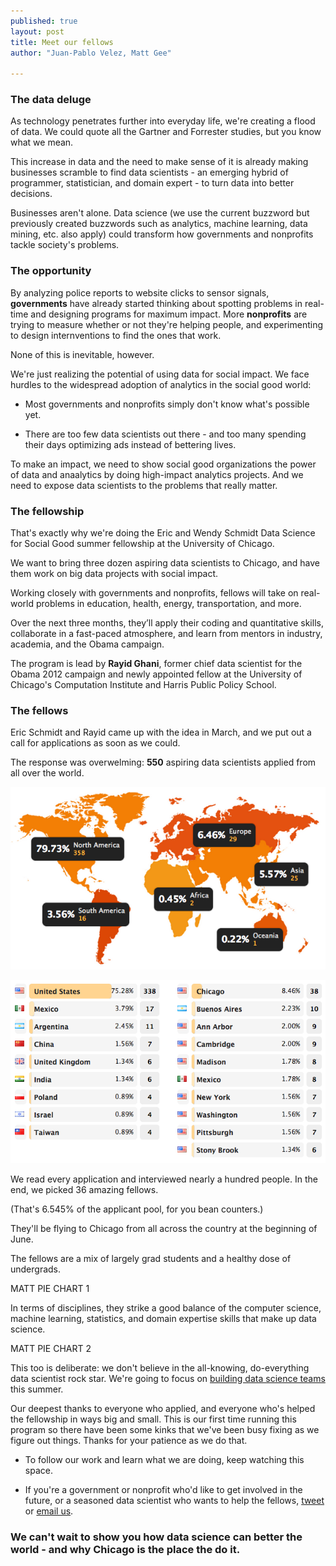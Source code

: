 ```yaml
---
published: true
layout: post
title: Meet our fellows
author: "Juan-Pablo Velez, Matt Gee"

---
```


### The data deluge
As technology penetrates further into everyday life, we're creating a flood of data. We could quote all the Gartner and Forrester studies, but you know what we mean.

This increase in data and the need to make sense of it is already making businesses scramble to find data scientists - an emerging hybrid of programmer, statistician, and domain expert - to turn data into better decisions.

Businesses aren't alone. Data science (we use the current buzzword but previously created buzzwords such as analytics, machine learning, data mining, etc. also apply) could transform how governments and nonprofits tackle society's problems.

### The opportunity
By analyzing police reports to website clicks to sensor signals, **governments** have already started thinking about spotting problems in real-time and designing programs for maximum impact. More **nonprofits** are trying to measure whether or not they're helping people, and experimenting to design internventions to find the ones that work. 

None of this is inevitable, however. 

We're just realizing the potential of using data for social impact. We face hurdles to the widespread adoption of analytics in the social good world:

- Most governments and nonprofits simply don't know what's possible yet.

- There are too few data scientists out there - and too many spending their days optimizing ads instead of bettering lives.

To make an impact, we need to show social good organizations the power of data and anaalytics by doing high-impact analytics projects. And we need to expose data scientists to the problems that really matter.

### The fellowship
That's exactly why we're doing the Eric and Wendy Schmidt Data Science for Social Good summer fellowship at the University of Chicago. 

We want to bring three dozen aspiring data scientists to Chicago, and have them work on big data projects with social impact.

Working closely with governments and nonprofits, fellows will take on real-world problems in education, health, energy, transportation, and more.

Over the next three months, they’ll apply their coding and quantitative skills, collaborate in a fast-paced atmosphere, and learn from mentors in industry, academia, and the Obama campaign.

The program is lead by <strong>Rayid Ghani</strong>, former chief data scientist for the Obama 2012 campaign and newly appointed fellow at the University of Chicago's Computation Institute and Harris Public Policy School.

### The fellows
Eric Schmidt and Rayid came up with the idea in March, and we put out a call for applications as soon as we could. 

The response was overwelming: <strong>550</strong> aspiring data scientists applied from all over the world.

![Applicant map](/img/posts/applicant-map.png)

![Applicant map](/img/posts/applicant-table.png)

We read every application and interviewed nearly a hundred people. In the end, we picked 36 amazing fellows. 

(That's 6.545% of the applicant pool, for you bean counters.)

They'll be flying to Chicago from all across the country at the beginning of June.

The fellows are a mix of largely grad students and a healthy dose of undergrads.

MATT PIE CHART 1

In terms of disciplines, they strike a good balance of the computer science, machine learning, statistics, and domain expertise skills that make up data science.

MATT PIE CHART 2

This too is deliberate: we don't believe in the all-knowing, do-everything data scientist rock star. We're going to focus on [building data science teams](http://assets.en.oreilly.com/1/eventseries/23/Building-Data-Science-Teams.pdf) this summer.

Our deepest thanks to everyone who applied, and everyone who's helped the fellowship in ways big and small. This is our first time running this program so there have been some kinks that we've been busy fixing as we figure out things. Thanks for your patience as we do that.

- To follow our work and learn what we are doing, keep watching this space.

- If you're a government or nonprofit who'd like to get involved in the future, or a seasoned data scientist who wants to help the fellows, <a href="www.twitter.com/datascifellows">tweet</a> or <a href="mailto:datascifellows@gmail.com">email us</a>.

### We can't wait to show you how data science can better the world - and why Chicago is the place the do it.
